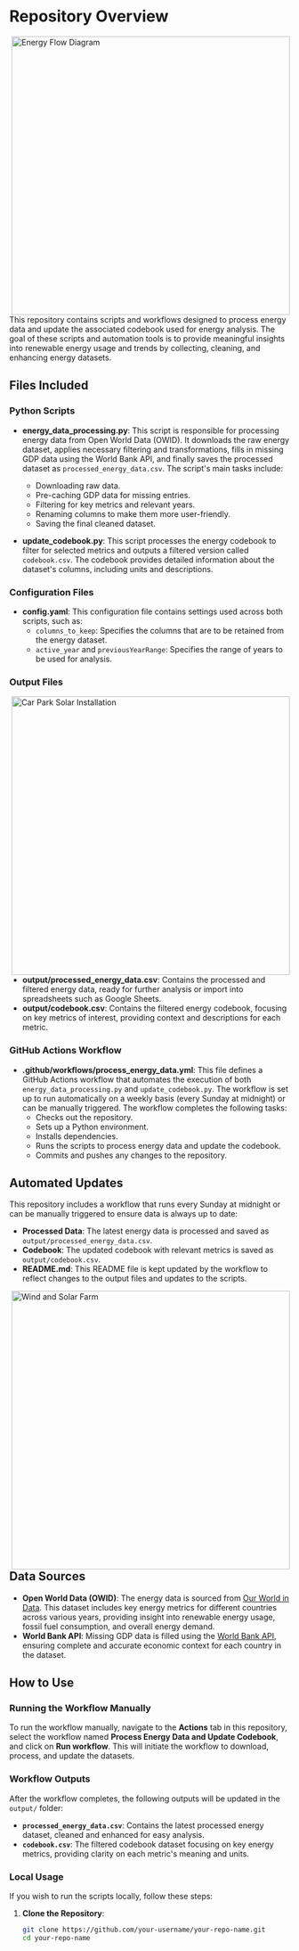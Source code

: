 # Repository Overview

<img  align="right" width="500" height="500" src="https://cdn.prod.website-files.com/66aa32062a320c20553f479e/66ec37b54c462ef070ba598a_maldives34.avif" alt="Energy Flow Diagram">

This repository contains scripts and workflows designed to process energy data and update the associated codebook used for energy analysis. The goal of these scripts and automation tools is to provide meaningful insights into renewable energy usage and trends by collecting, cleaning, and enhancing energy datasets.

## Files Included

### Python Scripts

- **energy\_data\_processing.py**: This script is responsible for processing energy data from Open World Data (OWID). It downloads the raw energy dataset, applies necessary filtering and transformations, fills in missing GDP data using the World Bank API, and finally saves the processed dataset as `processed_energy_data.csv`. The script's main tasks include:

  - Downloading raw data.
  - Pre-caching GDP data for missing entries.
  - Filtering for key metrics and relevant years.
  - Renaming columns to make them more user-friendly.
  - Saving the final cleaned dataset.

- **update\_codebook.py**: This script processes the energy codebook to filter for selected metrics and outputs a filtered version called `codebook.csv`. The codebook provides detailed information about the dataset's columns, including units and descriptions.

### Configuration Files

- **config.yaml**: This configuration file contains settings used across both scripts, such as:
  - `columns_to_keep`: Specifies the columns that are to be retained from the energy dataset.
  - `active_year` and `previousYearRange`: Specifies the range of years to be used for analysis.

### Output Files

<img align="right" width="500" height="500" src="https://cdn.prod.website-files.com/66aa32062a320c20553f479e/66ec38dbf4d01031a6a1b9cf_carpark.avif" alt="Car Park Solar Installation">

- **output/processed\_energy\_data.csv**: Contains the processed and filtered energy data, ready for further analysis or import into spreadsheets such as Google Sheets.
- **output/codebook.csv**: Contains the filtered energy codebook, focusing on key metrics of interest, providing context and descriptions for each metric.

### GitHub Actions Workflow

- **.github/workflows/process\_energy\_data.yml**: This file defines a GitHub Actions workflow that automates the execution of both `energy_data_processing.py` and `update_codebook.py`. The workflow is set up to run automatically on a weekly basis (every Sunday at midnight) or can be manually triggered. The workflow completes the following tasks:
  - Checks out the repository.
  - Sets up a Python environment.
  - Installs dependencies.
  - Runs the scripts to process energy data and update the codebook.
  - Commits and pushes any changes to the repository.

## Automated Updates

This repository includes a workflow that runs every Sunday at midnight or can be manually triggered to ensure data is always up to date:

- **Processed Data**: The latest energy data is processed and saved as `output/processed_energy_data.csv`.
- **Codebook**: The updated codebook with relevant metrics is saved as `output/codebook.csv`.
- **README.md**: This README file is kept updated by the workflow to reflect changes to the output files and updates to the scripts.

<img align="right" width="500" height="500" src="https://cdn.prod.website-files.com/66aa32062a320c20553f479e/66ec295ac55afcb693497d48_windandsolarfarm-p-1080.avif" alt="Wind and Solar Farm">

## Data Sources

- **Open World Data (OWID)**: The energy data is sourced from [Our World in Data](https://github.com/owid/energy-data). This dataset includes key energy metrics for different countries across various years, providing insight into renewable energy usage, fossil fuel consumption, and overall energy demand.
- **World Bank API**: Missing GDP data is filled using the [World Bank API](https://data.worldbank.org/), ensuring complete and accurate economic context for each country in the dataset.

## How to Use

### Running the Workflow Manually

To run the workflow manually, navigate to the **Actions** tab in this repository, select the workflow named **Process Energy Data and Update Codebook**, and click on **Run workflow**. This will initiate the workflow to download, process, and update the datasets.

### Workflow Outputs

After the workflow completes, the following outputs will be updated in the `output/` folder:

- **`processed_energy_data.csv`**: Contains the latest processed energy dataset, cleaned and enhanced for easy analysis.
- **`codebook.csv`**: The filtered codebook dataset focusing on key energy metrics, providing clarity on each metric's meaning and units.

### Local Usage

If you wish to run the scripts locally, follow these steps:

1. **Clone the Repository**:
   ```sh
   git clone https://github.com/your-username/your-repo-name.git
   cd your-repo-name
